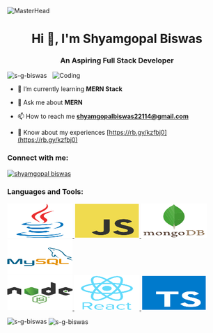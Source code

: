 ![MasterHead](https://repository-images.githubusercontent.com/588181932/e36ec678-7984-4cdd-8e4c-a3932772ff8e)
<h1 align="center">Hi 👋, I'm Shyamgopal Biswas</h1>
<h3 align="center">An Aspiring Full Stack Developer</h3>
<img align="right" alt="Coding" width=400" src="https://media.licdn.com/dms/image/D4D22AQFHHmo3RMgAlg/feedshare-shrink_2048_1536/0/1704007506977?e=2147483647&v=beta&t=2QyLIsqH3rRaY2TOZqGItT53LoTXNrBFQcvIccPmGzA">

<p align="left"> <img src="https://komarev.com/ghpvc/?username=s-g-biswas&label=Profile%20views&color=0e75b6&style=flat" alt="s-g-biswas" /> </p>

- 🌱 I’m currently learning **MERN Stack**

- 💬 Ask me about **MERN**

- 📫 How to reach me **shyamgopalbiswas22114@gmail.com**

- 📄 Know about my experiences [https://rb.gy/kzfbj0](https://rb.gy/kzfbj0)

<h3 align="left">Connect with me:</h3>
<p align="left">
<a href="https://linkedin.com/in/shyamgopal biswas" target="blank"><img align="center" src="https://raw.githubusercontent.com/rahuldkjain/github-profile-readme-generator/master/src/images/icons/Social/linked-in-alt.svg" alt="shyamgopal biswas" height="30" width="40" /></a>
</p>

<h3 align="left">Languages and Tools:</h3>
<p align="left"> <a href="https://www.java.com" target="_blank" rel="noreferrer"> <img src="https://raw.githubusercontent.com/devicons/devicon/master/icons/java/java-original.svg" alt="java" width="150" height="80"/> </a> <a href="https://developer.mozilla.org/en-US/docs/Web/JavaScript" target="_blank" rel="noreferrer"> <img src="https://raw.githubusercontent.com/devicons/devicon/master/icons/javascript/javascript-original.svg" alt="javascript" width="150" height="80"/> </a> <a href="https://www.mongodb.com/" target="_blank" rel="noreferrer"> <img src="https://raw.githubusercontent.com/devicons/devicon/master/icons/mongodb/mongodb-original-wordmark.svg" alt="mongodb" width="150" height="80"/> </a> <a href="https://www.mysql.com/" target="_blank" rel="noreferrer"> <img src="https://raw.githubusercontent.com/devicons/devicon/master/icons/mysql/mysql-original-wordmark.svg" alt="mysql" width="150" height="80"/> </a> <br>
<a href="https://nodejs.org" target="_blank" rel="noreferrer"> <img src="https://raw.githubusercontent.com/devicons/devicon/master/icons/nodejs/nodejs-original-wordmark.svg" alt="nodejs" width="150" height="80"/> </a> <a href="https://reactjs.org/" target="_blank" rel="noreferrer"> <img src="https://raw.githubusercontent.com/devicons/devicon/master/icons/react/react-original-wordmark.svg" alt="react" width="150" height="80"/> </a> <a href="https://www.typescriptlang.org/" target="_blank" rel="noreferrer"> <img src="https://raw.githubusercontent.com/devicons/devicon/master/icons/typescript/typescript-original.svg" alt="typescript" width="150" height="80"/> </a> </p>
<p><img align="left" src="https://github-readme-stats.vercel.app/api/top-langs?username=s-g-biswas&show_icons=true&locale=en&layout=compact" alt="s-g-biswas" /></p>

<p>&nbsp;<img align="center" src="https://github-readme-stats.vercel.app/api?username=s-g-biswas&show_icons=true&locale=en" alt="s-g-biswas" /></p>

